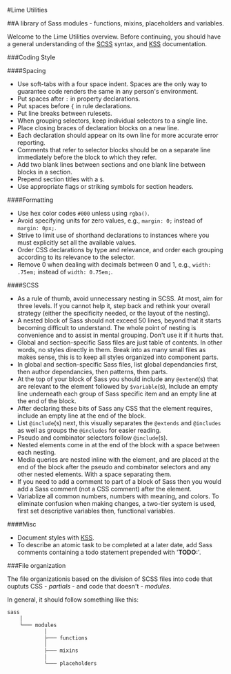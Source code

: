 #Lime Utilities

##A library of Sass modules - functions, mixins, placeholders and variables.

Welcome to the Lime Utilities overview. Before continuing, you should have a general understanding of the [SCSS](http://sass-lang.com/) syntax, and [KSS](https://github.com/kneath/kss) documentation.

###Coding Style

####Spacing
- Use soft-tabs with a four space indent. Spaces are the only way to guarantee code renders the same in any person's environment.
- Put spaces after `:` in property declarations.
- Put spaces before `{` in rule declarations.
- Put line breaks between rulesets.
- When grouping selectors, keep individual selectors to a single line.
- Place closing braces of declaration blocks on a new line.
- Each declaration should appear on its own line for more accurate error reporting.
- Comments that refer to selector blocks should be on a separate line immediately before the block to which they refer.
- Add two blank lines between sections and one blank line between blocks in a section.
- Prepend section titles with a `$`.
- Use appropriate flags or striking symbols for section headers.

####Formatting
- Use hex color codes `#000` unless using `rgba()`.
- Avoid specifying units for zero values, e.g., `margin: 0;` instead of `margin: 0px;`.
- Strive to limit use of shorthand declarations to instances where you must explicitly set all the available values.
- Order CSS declarations by type and relevance, and order each grouping according to its relevance to the selector.
- Remove 0 when dealing with decimals between 0 and 1, e.g., `width: .75em;` instead of `width: 0.75em;`.

####SCSS
- As a rule of thumb, avoid unnecessary nesting in SCSS. At most, aim for three levels. If you cannot help it, step back and rethink your overall strategy (either the specificity needed, or the layout of the nesting).
- A nested block of Sass should not exceed 50 lines, beyond that it starts becoming difficult to understand. The whole point of nesting is convenience and to assist in mental grouping. Don't use it if it hurts that.
- Global and section-specific Sass files are just table of contents. In other words, no styles directly in them. Break into as many small files as makes sense, this is to keep all styles organized into component parts.
- In global and section-specific Sass files, list global dependancies first, then author dependancies, then patterns, then parts.
- At the top of your block of Sass you should include any `@extend`(s) that are relevant to the element followed by `$variable`(s), Include an empty line underneath each group of Sass specific item and an empty line at the end of the block.
- After declaring these bits of Sass any CSS that the element requires, include an empty line at the end of the block.
- List `@include`(s) next, this visually separates the `@extends` and `@includes` as well as groups the `@includes` for easier reading.
- Pseudo and combinator selectors follow `@include`(s).
- Nested elements come in at the end of the block with a space between each nesting.
- Media queries are nested inline with the element, and are placed at the end of the block after the pseudo and combinator selectors and any other nested elements. With a space separating them.
- If you need to add a comment to part of a block of Sass then you would add a Sass comment (not a CSS comment) after the element.
- Variablize all common numbers, numbers with meaning, and colors. To eliminate confusion when making changes, a two-tier system is used, first set descriptive variables then, functional variables.

####Misc
- Document styles with [KSS](https://github.com/kneath/kss).
- To describe an atomic task to be completed at a later date, add Sass comments containing a todo statement prepended with '**TODO:**'.

###File organization

The file organizationis based on the division of SCSS files into code that ouptuts CSS - *partials* - and code that doesn't - *modules*. 

In general, it should follow something like this:

```html
sass
	│
	└─── modules
	 		│
	 		├─── functions
	 		│
	 		├─── mixins
	 		│
	 		└─── placeholders
	
```


